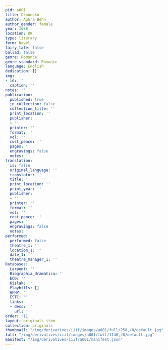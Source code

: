 ```yaml
---
pid: a001
title: Oroonoko
author: Aphra Behn
author_gender: female
year: 1688
location: UK
type: literary
form: Novel
fairy_tale: false
ballad: false
genre: Romance
genre_standard: Romance
language: English
dedication: []
img:
- id: ''
  caption: ''
notes: ''
publication:
  published: true
  in_collection: false
  collection_title: ''
  print_location: ''
  publisher:
  - ''
  printer: ''
  format: ''
  vol: ''
  cost_pence: ''
  pages: ''
  engravings: false
  notes: ''
translation:
  is: false
  original_language: ''
  translator: ''
  title: ''
  print_location: ''
  print_year: ''
  publisher:
  - ''
  printer: ''
  format: ''
  vol: ''
  cost_pence: ''
  pages: ''
  engravings: false
  notes: ''
performed:
  performed: false
  theatre_1: ''
  location_1: ''
  date_1: ''
  theatre_manager_1: ''
Databases:
  Larpent: ''
  Biographia_dramatica: ''
  ECD: ''
  Kislak: ''
  Playbills: []
  WPHP: ''
  ESTC: ''
  links:
  - desc: ''
    url: ''
order: '11'
layout: originals_item
collection: originals
thumbnail: "/img/derivatives/iiif/images/a001/full/250,/0/default.jpg"
full: "/img/derivatives/iiif/images/a001/full/1140,/0/default.jpg"
manifest: "/img/derivatives/iiif/a001/manifest.json"
---
```

